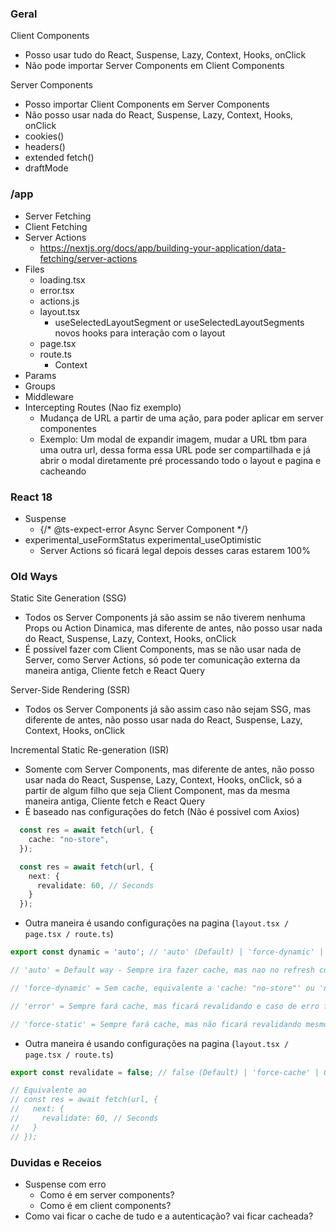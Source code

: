 ### Geral

Client Components
- Posso usar tudo do React, Suspense, Lazy, Context, Hooks, onClick
- Não pode importar Server Components em Client Components

Server Components 
- Posso importar Client Components em Server Components
- Não posso usar nada do React, Suspense, Lazy, Context, Hooks, onClick
- cookies()
- headers()
- extended fetch()
- draftMode

### /app

- Server Fetching
- Client Fetching
- Server Actions
  - https://nextjs.org/docs/app/building-your-application/data-fetching/server-actions
- Files
  - loading.tsx
  - error.tsx
  - actions.js
  - layout.tsx
    - useSelectedLayoutSegment or useSelectedLayoutSegments novos hooks para interação com o layout
  - page.tsx
  - route.ts
    - Context
- Params
- Groups
- Middleware
- Intercepting Routes (Nao fiz exemplo)
  - Mudança de URL a partir de uma ação, para poder aplicar em server componentes
  - Exemplo: Um modal de expandir imagem, mudar a URL tbm para uma outra url, dessa forma essa URL pode ser compartilhada e já abrir o modal diretamente pré processando todo o layout e pagina e cacheando

### React 18
- Suspense
  - {/* @ts-expect-error Async Server Component */}
- experimental_useFormStatus experimental_useOptimistic
  - Server Actions só ficará legal depois desses caras estarem 100%

### Old Ways
Static Site Generation (SSG)
- Todos os Server Components já são assim se não tiverem nenhuma Props ou Action Dinamica, mas diferente de antes, não posso usar nada do React, Suspense, Lazy, Context, Hooks, onClick
- É possível fazer com Client Components, mas se não usar nada de Server, como Server Actions, só pode ter comunicação externa da maneira antiga, Cliente fetch e React Query

Server-Side Rendering (SSR)
- Todos os Server Components já são assim caso não sejam SSG, mas diferente de antes, não posso usar nada do React, Suspense, Lazy, Context, Hooks, onClick

Incremental Static Re-generation (ISR)
- Somente com Server Components, mas diferente de antes, não posso usar nada do React, Suspense, Lazy, Context, Hooks, onClick, só a partir de algum filho que seja Client Component, mas da mesma maneira antiga, Cliente fetch e React Query
- É baseado nas configurações do fetch (Não é possivel com Axios)
```ts
  const res = await fetch(url, {
    cache: "no-store",
  });

  const res = await fetch(url, {
    next: {
      revalidate: 60, // Seconds
    }
  });
```
- Outra maneira é usando configurações na pagina (`layout.tsx / page.tsx / route.ts`)
```ts
export const dynamic = 'auto'; // 'auto' (Default) | 'force-dynamic' | 'error' | 'force-static'

// 'auto' = Default way - Sempre ira fazer cache, mas nao no refresh completo

// 'force-dynamic' = Sem cache, equivalente a 'cache: "no-store"' ou 'next: { revalidate: 0 }' no fetch 

// 'error' = Sempre fará cache, mas ficará revalidando e caso de erro fará throw de erro

// 'force-static' = Sempre fará cache, mas não ficará revalidando mesmo que tenha erro
```

- Outra maneira é usando configurações na pagina (`layout.tsx / page.tsx / route.ts`)
```ts
export const revalidate = false; // false (Default) | 'force-cache' | 0 | number

// Equivalente ao 
// const res = await fetch(url, {
//   next: {
//     revalidate: 60, // Seconds
//   }
// });
```

### Duvidas e Receios
- Suspense com erro
  - Como é em server components?
  - Como é em client components?
- Como vai ficar o cache de tudo e a autenticação? vai ficar cacheada? 
